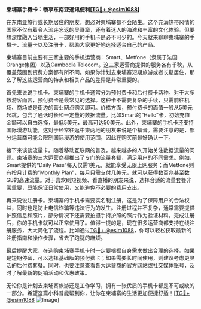 **柬埔寨手機卡：畅享东南亚通讯便利[[TG💪+ @esim1088](https://t.me/s/esim1088)]**

在东南亚旅行或长期居住的朋友，想必对柬埔寨都不会陌生。这个充满热带风情的国家不仅有着令人流连忘返的吴哥窟，还有着迷人的海滩和丰富的文化体验。但要想深度融入当地生活，一部好用的手机卡是必不可少的。今天就来聊聊柬埔寨的手機卡、流量卡以及注册卡，帮助大家更好地选择适合自己的产品。

柬埔寨目前主要有三家主要的手机运营商：Smart、Metfone（隶属于法国Orange集团）以及Cambodia Telecom。这三家运营商提供的服务各有千秋，从覆盖范围到资费方案都有所不同。如果你计划去柬埔寨短期旅游或者长期居住，那么了解这些运营商的特点和相关产品的差异是非常重要的。

首先来说说手机卡。柬埔寨的手机卡通常分为预付费卡和后付费卡两种。对于大多数游客而言，预付费卡是最常见的选择。这种卡不需要复杂的手续，只需前往机场、商场或是街边的营业网点购买即可。价格方面，预付费卡的面值一般从5美元起跳，包含了通话时长和一定量的数据流量。比如Smart的“Hello”卡，初始充值金额可以自由选择，最低5美元，最高可达50美元。此外，柬埔寨的手机卡还支持国际漫游功能，这对于经常往返中柬两地的朋友来说是个福音。需要注意的是，部分运营商可能会限制国际漫游的使用范围，因此在购买前最好确认一下。

接下来谈谈流量卡。随着移动互联网的普及，越来越多的人开始关注数据流量的问题。柬埔寨的三大运营商都推出了专门的流量套餐，满足用户的不同需求。例如，Smart提供的“Daily Pass”每天仅需1美元，就能享受无限上网服务；而Metfone则有按月计费的“Monthly Plan”，每月只需支付几美元，就可以获得数百兆甚至数GB的高速流量。对于喜欢刷短视频、看直播的朋友来说，选择合适的流量套餐非常重要，既能保证日常使用，又能避免不必要的费用支出。

再来说说注册卡。柬埔寨的手机卡需要实名制注册，这是为了保障用户的合法权益，同时也是防止电信诈骗等违法行为的发生。注册过程并不复杂，通常需要提供护照信息和照片，部分情况下还需要拍摄手持护照的照片作为验证材料。完成注册后，你的手机卡就可以正常使用了。值得一提的是，现在很多运营商都支持在线注册服务，大大简化了流程。比如通过[TG💪+ @esim1088](https://t.me/s/esim1088)，你可以轻松获取最新的注册指南和操作步骤，省去了跑腿的麻烦。

最后提醒大家，在选购柬埔寨手机卡时一定要根据自身需求做出合理的选择。如果是短期停留，可以选择基础版的预付费卡；如果需要长时间使用，则建议考虑更灵活的后付费套餐。同时，也要注意查看各大运营商的官方网站或社交媒体账号，及时了解最新的促销活动和优惠政策。

无论你是计划去柬埔寨旅游还是工作学习，拥有一张优质的手机卡都是不可或缺的一部分。希望这篇小科普能帮到你，让你在柬埔寨的生活更加便捷舒适！[[TG💪+ @esim1088](https://t.me/s/esim1088) ![Image](https://i.postimg.cc/4NQfJmqS/Snipaste-2025-05-13-00-14-12.png)]